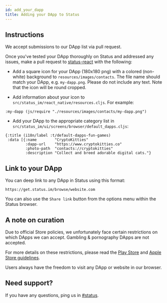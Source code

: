 ```yaml
---
id: add_your_dapp
title: Adding your DApp to Status
---
```

## Instructions

We accept submissions to our DApp list via pull request. 

Once you've tested your DApp thoroughly on Status and addressed any issues, make a pull request to [status-react](https://github.com/status-im/status-react) with the following:

- Add a square icon for your DApp (180x180 png) with a colored (non-white) background to `resources/images/contacts`. The file name should match your DApp, e.g. `my-dapp.png`. Please do not include any text. Note that the icon will be round cropped.

- Add information about your icon to `src/status_im/react_native/resources.cljs`. For example:
```
:my-dapp (js/require "./resources/images/contacts/my-dapp.png")
```
- Add your DApp to the appropriate category list in  `src/status_im/ui/screens/browser/default_dapps.cljs`:

```
{:title (i18n/label :t/default-dapps-fun-games)
 :data [{:name        "CryptoKitties"
         :dapp-url    "https://www.cryptokitties.co"
         :photo-path  "contacts://cryptokitties"
         :description "Collect and breed adorable digital cats."}
```

## Link to your DApp

You can deep link to any DApp in Status using this format:

```
https://get.status.im/browse/website.com
```

You can also use the `Share link` button from the options menu within the Status browser. 

## A note on curation

Due to official Store policies, we unfortunately face certain restrictions on which DApps we can accept. Gambling & pornography DApps are not accepted.

For more details on these restrictions, please read the [Play Store](https://play.google.com/about/restricted-content/) and [Apple Store guidelines](https://developer.apple.com/app-store/review/guidelines/).

Users always have the freedom to visit any DApp or website in our browser.

## Need support?

If you have any questions, ping us in [#status](https://get.status.im/chat/public/status).
